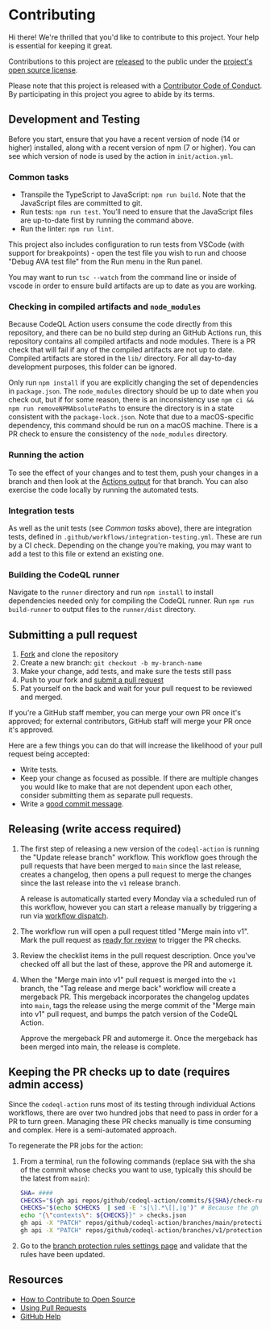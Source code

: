 # Contributing

[fork]: https://github.com/github/codeql-action/fork
[pr]: https://github.com/github/codeql-action/compare
[code-of-conduct]: CODE_OF_CONDUCT.md

Hi there! We're thrilled that you'd like to contribute to this project. Your help is essential for keeping it great.

Contributions to this project are [released](https://help.github.com/articles/github-terms-of-service/#6-contributions-under-repository-license) to the public under the [project's open source license](LICENSE).

Please note that this project is released with a [Contributor Code of Conduct][code-of-conduct]. By participating in this project you agree to abide by its terms.

## Development and Testing

Before you start, ensure that you have a recent version of node (14 or higher) installed, along with a recent version of npm (7 or higher). You can see which version of node is used by the action in `init/action.yml`.

### Common tasks

* Transpile the TypeScript to JavaScript: `npm run build`.  Note that the JavaScript files are committed to git.
* Run tests: `npm run test`.  You’ll need to ensure that the JavaScript files are up-to-date first by running the command above.
* Run the linter: `npm run lint`.

This project also includes configuration to run tests from VSCode (with support for breakpoints) - open the test file you wish to run and choose "Debug AVA test file" from the Run menu in the Run panel.

You may want to run `tsc --watch` from the command line or inside of vscode in order to ensure build artifacts are up to date as you are working.

### Checking in compiled artifacts and `node_modules`

Because CodeQL Action users consume the code directly from this repository, and there can be no build step during an GitHub Actions run, this repository contains all compiled artifacts and node modules. There is a PR check that will fail if any of the compiled artifacts are not up to date. Compiled artifacts are stored in the `lib/` directory. For all day-to-day development purposes, this folder can be ignored.

Only run `npm install` if you are explicitly changing the set of dependencies in `package.json`. The `node_modules` directory should be up to date when you check out, but if for some reason, there is an inconsistency use `npm ci && npm run removeNPMAbsolutePaths` to ensure the directory is in a state consistent with the `package-lock.json`. Note that due to a macOS-specific dependency, this command should be run on a macOS machine. There is a PR check to ensure the consistency of the `node_modules` directory.

### Running the action

To see the effect of your changes and to test them, push your changes in a branch and then look at the [Actions output](https://github.com/github/codeql-action/actions) for that branch.  You can also exercise the code locally by running the automated tests.

### Integration tests

As well as the unit tests (see _Common tasks_ above), there are integration tests, defined in `.github/workflows/integration-testing.yml`.  These are run by a CI check.  Depending on the change you’re making, you may want to add a test to this file or extend an existing one.

### Building the CodeQL runner

Navigate to the `runner` directory and run `npm install` to install dependencies needed only for compiling the CodeQL runner. Run `npm run build-runner` to output files to the `runner/dist` directory.

## Submitting a pull request

1. [Fork][fork] and clone the repository
2. Create a new branch: `git checkout -b my-branch-name`
3. Make your change, add tests, and make sure the tests still pass
4. Push to your fork and [submit a pull request][pr]
5. Pat yourself on the back and wait for your pull request to be reviewed and merged.

If you're a GitHub staff member, you can merge your own PR once it's approved; for external contributors, GitHub staff will merge your PR once it's approved.

Here are a few things you can do that will increase the likelihood of your pull request being accepted:

- Write tests.
- Keep your change as focused as possible. If there are multiple changes you would like to make that are not dependent upon each other, consider submitting them as separate pull requests.
- Write a [good commit message](http://tbaggery.com/2008/04/19/a-note-about-git-commit-messages.html).

## Releasing (write access required)

1. The first step of releasing a new version of the `codeql-action` is running the "Update release branch" workflow.
    This workflow goes through the pull requests that have been merged to `main` since the last release, creates a changelog, then opens a pull request to merge the changes since the last release into the `v1` release branch.

    A release is automatically started every Monday via a scheduled run of this workflow, however you can start a release manually by triggering a run via [workflow dispatch](https://github.com/github/codeql-action/actions/workflows/update-release-branch.yml).
1. The workflow run will open a pull request titled "Merge main into v1". Mark the pull request as [ready for review](https://docs.github.com/en/github/collaborating-with-pull-requests/proposing-changes-to-your-work-with-pull-requests/changing-the-stage-of-a-pull-request#marking-a-pull-request-as-ready-for-review) to trigger the PR checks.
1. Review the checklist items in the pull request description.
    Once you've checked off all but the last of these, approve the PR and automerge it.
1. When the "Merge main into v1" pull request is merged into the `v1` branch, the "Tag release and merge back" workflow will create a mergeback PR.
    This mergeback incorporates the changelog updates into `main`, tags the release using the merge commit of the "Merge main into v1" pull request, and bumps the patch version of the CodeQL Action.

    Approve the mergeback PR and automerge it. Once the mergeback has been merged into main, the release is complete.

## Keeping the PR checks up to date (requires admin access)

Since the `codeql-action` runs most of its testing through individual Actions workflows, there are over two hundred jobs that need to pass in order for a PR to turn green. Managing these PR checks manually is time consuming and complex. Here is a semi-automated approach.

To regenerate the PR jobs for the action:

1. From a terminal, run the following commands (replace `SHA` with the sha of the commit whose checks you want to use, typically this should be the latest from `main`):

    ```sh
    SHA= ####
    CHECKS="$(gh api repos/github/codeql-action/commits/${SHA}/check-runs --paginate | jq --compact-output --raw-output '[.["check_runs"] | .[].name | select(contains("https://") or . == "CodeQL" or . == "LGTM.com" or . == "Update dependencies" | not)]')"
    CHECKS="$(echo $CHECKS  | sed -E 's|\].*\[|,|g')" # Because the gh command is paginated, the results are multiple arrays
    echo "{\"contexts\": ${CHECKS}}" > checks.json
    gh api -X "PATCH" repos/github/codeql-action/branches/main/protection/required_status_checks --input checks.json
    gh api -X "PATCH" repos/github/codeql-action/branches/v1/protection/required_status_checks --input checks.json
    ````

2. Go to the [branch protection rules settings page](https://github.com/github/codeql-action/settings/branches) and validate that the rules have been updated.


## Resources

- [How to Contribute to Open Source](https://opensource.guide/how-to-contribute/)
- [Using Pull Requests](https://help.github.com/articles/about-pull-requests/)
- [GitHub Help](https://help.github.com)
